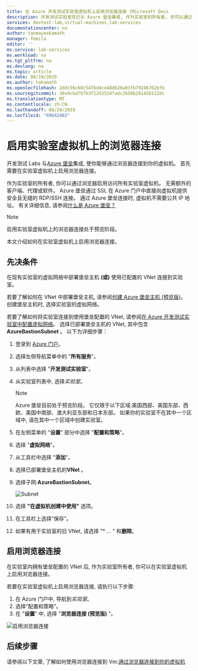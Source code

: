 ```yaml
---
title: 在 Azure 开发测试实验室虚拟机上启用浏览器连接 |Microsoft Docs
description: 开发测试实验室现已与 Azure 堡垒集成, 作为实验室的所有者, 你可以通过浏览器启用访问所有实验室虚拟机。
services: devtest-lab,virtual-machines,lab-services
documentationcenter: na
author: tanmayeekamath
manager: femila
editor: ''
ms.service: lab-services
ms.workload: na
ms.tgt_pltfrm: na
ms.devlang: na
ms.topic: article
ms.date: 08/19/2019
ms.author: takamath
ms.openlocfilehash: 2ddc56c60c547bd4ce48d620a83fb79246762bfb
ms.sourcegitcommit: 36e9cbd767b3f12d3524fadc2b50b281458122dc
ms.translationtype: MT
ms.contentlocale: zh-CN
ms.lasthandoff: 08/20/2019
ms.locfileid: "69642482"
---
```

# <a name="enable-browser-connection-on-lab-virtual-machines"></a>启用实验室虚拟机上的浏览器连接 

开发测试 Labs 与[Azure 堡垒](https://docs.microsoft.com/azure/bastion/)集成, 使你能够通过浏览器连接到你的虚拟机。 首先需要在实验室虚拟机上启用浏览器连接。

作为实验室的所有者, 你可以通过浏览器启用访问所有实验室虚拟机。 无需额外的客户端、代理或软件。 Azure 堡垒通过 SSL 在 Azure 门户中直接向虚拟机提供安全且无缝的 RDP/SSH 连接。 通过 Azure 堡垒连接时, 虚拟机不需要公共 IP 地址。 有关详细信息, 请参阅[什么是 Azure 堡垒？](../bastion/bastion-overview.md)

> [!NOTE]
> 启用实验室虚拟机上的浏览器连接处于预览阶段。

本文介绍如何在实验室虚拟机上启用浏览器连接。

## <a name="prerequisites"></a>先决条件 
在现有实验室的虚拟网络中部署堡垒主机 **(或)** 使用已配置的 VNet 连接到实验室。 

若要了解如何在 VNet 中部署堡垒主机, 请参阅[创建 Azure 堡垒主机 (预览版)](../bastion/bastion-create-host-portal.md)。 创建堡垒主机时, 选择实验室的虚拟网络。 

若要了解如何将实验室连接到使用堡垒配置的 VNet, 请参阅[在 Azure 开发测试实验室中配置虚拟网络](devtest-lab-configure-vnet.md)。 选择已部署堡垒主机的 VNet, 其中包含**AzureBastionSubnet** 。 以下为详细步骤： 

1. 登录到 [Azure 门户](https://portal.azure.com)。
1. 选择左侧导航菜单中的 "**所有服务**"。 
1. 从列表中选择 "**开发测试实验室**"。 
1. 从实验室列表中, 选择*实验室*。 

    > [!NOTE]
    > Azure 堡垒目前处于预览阶段。 它仅限于以下区域:美国西部、美国东部、西欧、美国中南部、澳大利亚东部和日本东部。 如果你的实验室不在其中一个区域中, 请在其中一个区域中创建实验室。 
1. 在左侧菜单的 "**设置**" 部分中选择 "**配置和策略**"。 
1. 选择 "**虚拟网络**"。
1. 从工具栏中选择 "**添加**"。 
1. 选择已部署堡垒主机的**VNet** 。 
1. 选择子网:**AzureBastionSubnet**。 

    ![Subnet](./media/enable-browser-connection-lab-virtual-machines/subnet.png)
1. 选择 **"在虚拟机创建中使用"** 选项。 
1. 在工具栏上选择“保存”。 
1. 如果有用于实验室的旧 VNet, 请选择 "* *...* " 和**删除**。 

## <a name="enable-browser-connection"></a>启用浏览器连接 

在实验室内拥有堡垒配置的 VNet 后, 作为实验室所有者, 你可以在实验室虚拟机上启用浏览器连接。

若要在实验室虚拟机上启用浏览器连接, 请执行以下步骤:

1. 在 Azure 门户中, 导航到*实验室*。
1. 选择“配置和策略”。
1. 在 "**设置**" 中, 选择 "**浏览器连接 (预览版)** "。

![启用浏览器连接](./media/enable-browser-connection-lab-virtual-machines/browser-connect.png)

## <a name="next-steps"></a>后续步骤
请参阅以下文章, 了解如何使用浏览器连接到 Vm:[通过浏览器连接到你的虚拟机](connect-virtual-machine-through-browser.md)